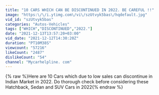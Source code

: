```yaml
---
title: "10 CARS WHICH CAN BE DISCONTINUED IN 2022. BE CAREFUL !!"
image: "https:\/\/i.ytimg.com\/vi\/szUtvyk5bas\/hqdefault.jpg"
vid_id: "szUtvyk5bas"
categories: "Autos-Vehicles"
tags: ["WHICH","DISCONTINUED","2022."]
date: "2021-12-13T13:57:20+03:00"
vid_date: "2021-12-12T14:30:20Z"
duration: "PT10M38S"
viewcount: "57216"
likeCount: "2487"
dislikeCount: "54"
channel: "Mycarhelpline. com"
---
```

{% raw %}Here are 10 Cars which due to low sales can discontinue in Indian Market in 2022. Do thorough check before considering these Hatchback, Sedan and SUV Cars in 2022{% endraw %}
